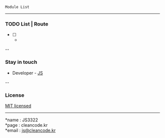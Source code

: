 ```
Module List
```

---
### TODO List | Route
- [ ] -

--
### Stay in touch
- Developer - [JS](https://cleancode.kr)

--
### License
[MIT licensed](LICENSE)

---
*name : JS3322  
*page : cleancode.kr    
*email : js@cleancode.kr